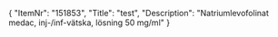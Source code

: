 {
  "ItemNr": "151853",
  "Title": "test",
  "Description": "Natriumlevofolinat medac, inj-/inf-vätska, lösning 50 mg/ml"
}